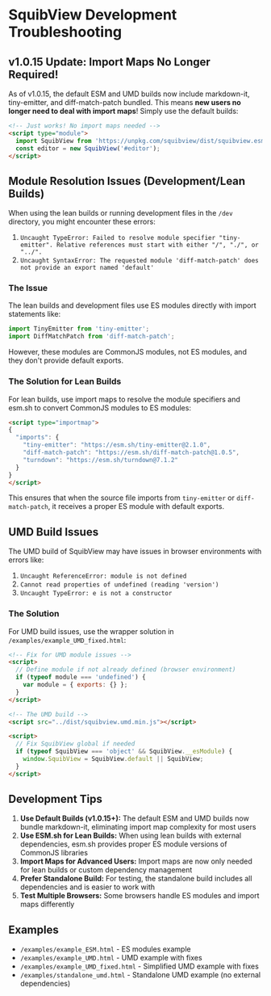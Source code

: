 # SquibView Development Troubleshooting

## v1.0.15 Update: Import Maps No Longer Required!

As of v1.0.15, the default ESM and UMD builds now include markdown-it, tiny-emitter, and diff-match-patch bundled. This means **new users no longer need to deal with import maps**! Simply use the default builds:

```html
<!-- Just works! No import maps needed -->
<script type="module">
  import SquibView from 'https://unpkg.com/squibview/dist/squibview.esm.min.js';
  const editor = new SquibView('#editor');
</script>
```

## Module Resolution Issues (Development/Lean Builds)

When using the lean builds or running development files in the `/dev` directory, you might encounter these errors:

1. `Uncaught TypeError: Failed to resolve module specifier "tiny-emitter". Relative references must start with either "/", "./", or "../".`
2. `Uncaught SyntaxError: The requested module 'diff-match-patch' does not provide an export named 'default'`

### The Issue

The lean builds and development files use ES modules directly with import statements like:

```javascript
import TinyEmitter from 'tiny-emitter';
import DiffMatchPatch from 'diff-match-patch';
```

However, these modules are CommonJS modules, not ES modules, and they don't provide default exports.

### The Solution for Lean Builds

For lean builds, use import maps to resolve the module specifiers and esm.sh to convert CommonJS modules to ES modules:

```html
<script type="importmap">
{
  "imports": {
    "tiny-emitter": "https://esm.sh/tiny-emitter@2.1.0",
    "diff-match-patch": "https://esm.sh/diff-match-patch@1.0.5",
    "turndown": "https://esm.sh/turndown@7.1.2"
  }
}
</script>
```

This ensures that when the source file imports from `tiny-emitter` or `diff-match-patch`, it receives a proper ES module with default exports.

## UMD Build Issues

The UMD build of SquibView may have issues in browser environments with errors like:

1. `Uncaught ReferenceError: module is not defined`
2. `Cannot read properties of undefined (reading 'version')`
3. `Uncaught TypeError: e is not a constructor`

### The Solution

For UMD build issues, use the wrapper solution in `/examples/example_UMD_fixed.html`:

```html
<!-- Fix for UMD module issues -->
<script>
  // Define module if not already defined (browser environment)
  if (typeof module === 'undefined') {
    var module = { exports: {} };
  }
</script>

<!-- The UMD build -->
<script src="../dist/squibview.umd.min.js"></script>

<script>
  // Fix SquibView global if needed
  if (typeof SquibView === 'object' && SquibView.__esModule) {
    window.SquibView = SquibView.default || SquibView;
  }
</script>
```

## Development Tips

1. **Use Default Builds (v1.0.15+):** The default ESM and UMD builds now bundle markdown-it, eliminating import map complexity for most users
2. **Use ESM.sh for Lean Builds:** When using lean builds with external dependencies, esm.sh provides proper ES module versions of CommonJS libraries  
3. **Import Maps for Advanced Users:** Import maps are now only needed for lean builds or custom dependency management
4. **Prefer Standalone Build:** For testing, the standalone build includes all dependencies and is easier to work with
5. **Test Multiple Browsers:** Some browsers handle ES modules and import maps differently

## Examples

- `/examples/example_ESM.html` - ES modules example
- `/examples/example_UMD.html` - UMD example with fixes
- `/examples/example_UMD_fixed.html` - Simplified UMD example with fixes
- `/examples/standalone_umd.html` - Standalone UMD example (no external dependencies)